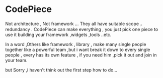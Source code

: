 # CodePiece
Not architecture , Not framework ... They all have suitable scope ，redundancy  . CodePiece can make everything , you just pick one piece to use it building your framework ,widgets ,tools ..etc.

In a word ,Others like framework , library , make many single people together like a powerful team ,but  i want break it down to every single people , every has its own feature ,  if you need him ,pick it out and join in your team.

but Sorry ,i haven't think out the first step how to do...
